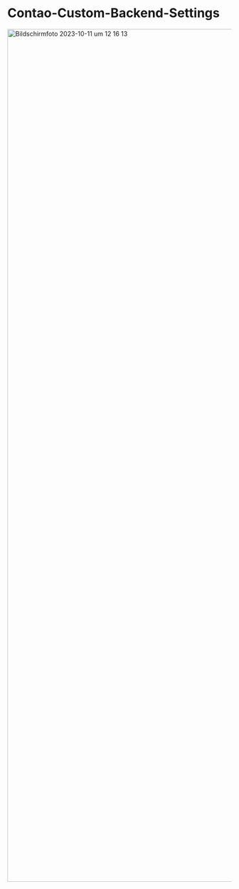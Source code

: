 # Contao-Custom-Backend-Settings

<img width="1917" alt="Bildschirmfoto 2023-10-11 um 12 16 13" src="https://github.com/heimseiten/contao-custom-backend-settings-bundle/assets/6552484/8a55b33a-ba34-4a3b-a630-b7e76eaa4220">
